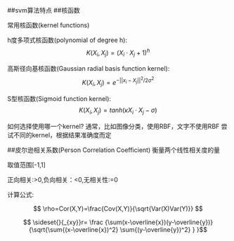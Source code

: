 ##svm算法特点
##核函数

常用核函数(kernel functions)

h度多项式核函数(polynomial of degree h): 
$$ K(X_i,X_j)=(X_i \cdot X_j + 1)^h$$

高斯径向基核函数(Gaussian radial basis function kernel):
$$ K(X_i,X_j)=e^{-{||x_i-X_j||}^2/2\sigma^2}$$

S型核函数(Sigmoid function kernel):
$$ K(X_i,X_j)=tanh(\kappa X_i \cdot X_j - \sigma)$$

如何选择使用哪一个kernel?
通常，比如图像分类，使用RBF，文字不使用RBF
尝试不同的kernel，根据结果准确度而定

##皮尔逊相关系数(Person Correlation Coefficient)
衡量两个线性相关度的量

取值范围[-1,1]

正向相关:>0,负向相关：<0,无相关性:=0

计算公式:

$$ \rho=Cor(X,Y)=\frac{Cov(X,Y)}{\sqrt{Var(X)Var(Y)}} $$

$$ \sideset{}{_{xy}}r= \frac {\sum(x-\overline{x})(y-\overline{y})} {\sqrt{\sum{(x-\overline{x})^2} \sum{(y-\overline{y})^2} } }$$


